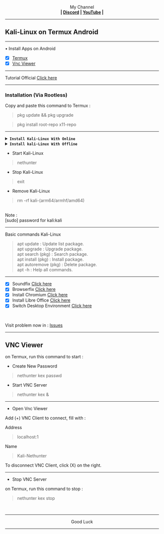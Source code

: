 
<p align="center">My Channel</br><b>
| <a href="https://discord.gg/GCehyym">Discord</a> | <a href="https://youtube.com/channel/UC3sLb7eZCu72iv3G1yUhUHQ">YouTube</a> |</b></p>

---
## Kali-Linux on Termux Android

---
• Install Apps on Android
- [x] [Termux](https://github.com/termux/termux-app/releases)
- [x] [Vnc Viewer](https://play.google.com/store/apps/details?id=com.realvnc.viewer.android)

---
Tutorial Official [Click here](https://www.kali.org/docs/nethunter/nethunter-rootless)

---
### Installation (Via Rootless)</br>
Copy and paste this command to Termux :

> pkg update && pkg upgrade

> pkg install root-repo x11-repo

---
<details></br><summary><b><code>Install Kali-Linux With Online</code></b></summary>
on Termux, run this command :

```
pkg install wget -y && wget https://raw.githubusercontent.com/wahasa/nethunter/main/install-nethunter.sh && chmod +x install-nethunter.sh && ./install-nethunter.sh
```

</br>
Note :</br>

* Kali Nano (Cli)
* Kali Minimal (Cli + Pkg Kali)
* Kali Full (Cli + Pkg Kali + Desktop)

Kali Full file size is 1.7 Gb, the extract time is 10-15 minutes and when it is finished it will be taken to the Kali-Nethunter menu.

---
</details>

<details></br><summary><b><code>Install kali-Linux With Offline</code></b></summary>

* Install Kali-Full from sdcard

- [x] [Link Download](http://kali.download/nethunter-images/current/rootfs/?C=S&O=D)

Note :</br>
Before downloading, run this command to termux :

> uname -m

* kalifs-armhf-full (Arm-v7/Arm-v6)
* kalifs-arm64-full (Arm64/AArch64)
</br>
on Termux, run this command :

> termux-setup-storage

> cd /sdcard/Download

> cp (Name file).tar.xz ~/

> cd
```
pkg install wget -y && wget https://raw.githubusercontent.com/wahasa/nethunter/main/install-nethunter.sh && chmod +x install-nethunter.sh && ./install-nethunter.sh
```

Note :</br>
If there are options (Y/N), select (N) all. the extract time is 10-15 minutes and when it is finished it will be taken to the Kali-Nethunter menu.

---
</details>

* Start Kali-Linux
> nethunter

* Stop Kali-Linux
> exit

* Remove Kali-Linux
> rm -rf kali-(arm64/armhf/amd64)

</br>
Note :</br>
[sudo] password for kali:kali
</br>

---
Basic commands Kali-Linux
> apt update : Update list package.</br>
> apt upgrade : Upgrade package.</br>
> apt search (pkg) : Search package.</br>
> apt install (pkg) : Install package.</br>
> apt autoremove (pkg) : Delete package.</br>
> apt -h : Help all commands.

---
- [x] Soundfix [Click here](https://github.com/wahasa/nethunter/issues/5#issuecomment-1365605958)</br>
- [x] Browserfix [Click here](https://github.com/wahasa/nethunter/issues/3#issuecomment-1178448051)</br>
- [x] Install Chromium [Click here](https://github.com/wahasa/nethunter/issues/5#issuecomment-1264203443)</br>
- [x] Install Libre Office [Click here](https://github.com/wahasa/nethunter/issues/5#issuecomment-1264203556)</br>
- [x] Switch Desktop Environment [Click here](https://github.com/wahasa/nethunter/issues/4)

</br>

Visit problem now in : 
[Issues](https://github.com/wahasa/nethunter/issues)

---
## VNC Viewer
on Termux, run this command to start :

* Create New Password

> nethunter kex passwd

* Start VNC Server

> nethunter kex &

---
* Open Vnc Viewer

Add (+) VNC Client to connect, fill with :

Address

> localhost:1 

Name

> Kali-Nethunter

To disconnect VNC Client, click (X) on the right.

---
* Stop VNC Server

on Termux, run this command to stop :

> nethunter kex stop

</br>

---
<p align="center">Good Luck</p>

---
